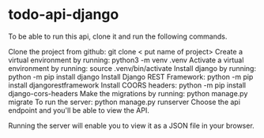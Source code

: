 # todo-api-django

To be able to run this api, clone it and run the following commands.

Clone the project from github: git clone < put name of project>
Create a virtual environment by running: python3 -m venv .venv
Activate a virtual environment by running: source .venv/bin/activate
Install django by running: python -m pip install django
Install Django REST Framework: python -m pip install djangorestframework
Install COORS headers: python -m pip install django-cors-headers
Make the migrations by running: python manage.py migrate
To run the server: python manage.py runserver
Choose the api endpoint and you'll be able to view the API.


Running the server will enable you to view it as a JSON file in your browser.
